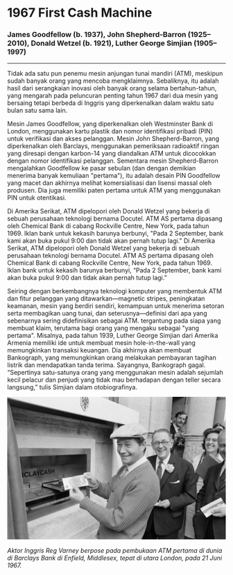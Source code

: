 # __1967 First Cash Machine__
### __James Goodfellow__ (b. 1937), __John Shepherd-Barron__ (1925–2010), __Donald Wetzel__ (b. 1921), __Luther George Simjian__ (1905–1997)
___

Tidak ada satu pun penemu mesin anjungan tunai mandiri (ATM), meskipun sudah banyak orang yang mencoba mengklaimnya. Sebaliknya, itu adalah hasil dari serangkaian inovasi oleh banyak orang selama bertahun-tahun, yang mengarah pada peluncuran penting tahun 1967 dari dua mesin yang bersaing tetapi berbeda di Inggris yang diperkenalkan dalam waktu satu bulan satu sama lain.

Mesin James Goodfellow, yang diperkenalkan oleh Westminster Bank di London, menggunakan kartu plastik dan nomor identifikasi pribadi (PIN) untuk verifikasi dan akses pelanggan. Mesin John Shepherd-Barron, yang diperkenalkan oleh Barclays, menggunakan pemeriksaan radioaktif ringan yang diresapi dengan karbon-14 yang diandalkan ATM untuk dicocokkan dengan nomor identifikasi pelanggan. Sementara mesin Shepherd-Barron mengalahkan Goodfellow ke pasar sebulan (dan dengan demikian menerima banyak kemuliaan "pertama"), itu adalah desain PIN Goodfellow yang macet dan akhirnya melihat komersialisasi dan lisensi massal oleh produsen. Dia juga memiliki paten pertama untuk ATM yang menggunakan PIN untuk otentikasi.

Di Amerika Serikat, ATM dipelopori oleh Donald Wetzel yang bekerja di sebuah perusahaan teknologi bernama Docutel. ATM AS pertama dipasang oleh Chemical Bank di cabang Rockville Centre, New York, pada tahun 1969. Iklan bank untuk kekasih barunya berbunyi, "Pada 2 September, bank kami akan buka pukul 9:00 dan tidak akan pernah tutup lagi." Di Amerika Serikat, ATM dipelopori oleh Donald Wetzel yang bekerja di sebuah perusahaan teknologi bernama Docutel. ATM AS pertama dipasang oleh Chemical Bank di cabang Rockville Centre, New York, pada tahun 1969. Iklan bank untuk kekasih barunya berbunyi, “Pada 2 September, bank kami akan buka pukul 9:00 dan tidak akan pernah tutup lagi.”

Seiring dengan berkembangnya teknologi komputer yang membentuk ATM dan fitur pelanggan yang ditawarkan—magnetic stripes, peningkatan keamanan, mesin yang berdiri sendiri, kemampuan untuk menerima setoran serta membagikan uang tunai, dan seterusnya—definisi dari apa yang sebenarnya sering didefinisikan sebagai ATM. tergantung pada siapa yang membuat klaim, terutama bagi orang yang mengaku sebagai "yang pertama". Misalnya, pada tahun 1939, Luther George Simjian dari Amerika Armenia memiliki ide untuk membuat mesin hole-in-the-wall yang memungkinkan transaksi keuangan. Dia akhirnya akan membuat Bankograph, yang memungkinkan orang melakukan pembayaran tagihan listrik dan mendapatkan tanda terima. Sayangnya, Bankograph gagal. “Sepertinya satu-satunya orang yang menggunakan mesin adalah sejumlah kecil pelacur dan penjudi yang tidak mau berhadapan dengan teller secara langsung,” tulis Simjian dalam otobiografinya.

![ATM](res/ATM.jpg)

*Aktor Inggris Reg Varney berpose pada pembukaan ATM pertama di dunia di Barclays Bank di Enfield, Middlesex, tepat di utara London, pada 21 Juni 1967.*